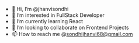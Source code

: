 - 👋 Hi, I’m @jhanvisondhi
- 👀 I’m interested in FullStack Developer
- 🌱 I’m currently learning React
- 💞️ I’m looking to collaborate on Frontend Projects 
- 📫 How to reach me @sondhijhanvi68@gmail.com

<!---
jhanvisondhi/jhanvisondhi is a ✨ special ✨ repository because its `README.md` (this file) appears on your GitHub profile.
You can click the Preview link to take a look at your changes.
--->
